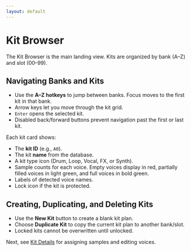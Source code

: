 ```yaml
---
layout: default
---
```


# Kit Browser

The Kit Browser is the main landing view. Kits are organized by bank (A–Z) and slot (00–99).

## Navigating Banks and Kits

- Use the **A–Z hotkeys** to jump between banks. Focus moves to the first kit in that bank.
- Arrow keys let you move through the kit grid.
- `Enter` opens the selected kit.
- Disabled back/forward buttons prevent navigation past the first or last kit.

Each kit card shows:

- The **kit ID** (e.g., `A0`).
- The kit **name** from the database.
- A kit type icon (Drum, Loop, Vocal, FX, or Synth).
- Sample counts for each voice. Empty voices display in red, partially filled voices in light green, and full voices in bold green.
- Labels of detected voice names.
- Lock icon if the kit is protected.

## Creating, Duplicating, and Deleting Kits

- Use the **New Kit** button to create a blank kit plan.
- Choose **Duplicate Kit** to copy the current kit plan to another bank/slot.
- Locked kits cannot be overwritten until unlocked.

Next, see [Kit Details](./kit-details.md) for assigning samples and editing voices.
